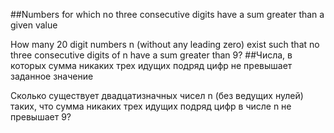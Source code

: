 ##Numbers for which no three consecutive digits have a sum greater than a given value

How many 20 digit numbers n (without any leading zero) exist such that no three consecutive digits of n have a sum greater than 9?
##Числа, в которых сумма никаких трех идущих подряд цифр не превышает заданное значение

Сколько существует двадцатизначных чисел n (без ведущих нулей) таких, что сумма никаких трех идущих подряд цифр в числе n не превышает 9?
